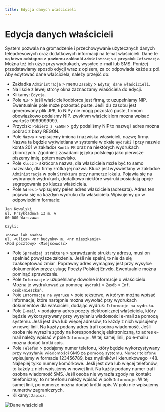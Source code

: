 ```yaml
---
title: Edycja danych właścicieli
---
```


# Edycja danych właścicieli

System pozwala na gromadzenie i przechowywanie użytecznych danych teleadresowych oraz dodatkowych informacji na temat właścicieli. Dane te są łatwo odstępne z poziomu zakładki `Administracja` > przycisk `Informacje`. Można też ich użyć przy wydrukach, wysyłce e-mail lub SMS. Poniżej przedstawiamy sposób edycji wraz z opisem, za co odpowiada każde z pól. Aby edytować dane właściciela, należy przejść do:

- Zakładka `Administracja` > menu `Zasoby` > `Edytuj dane właścicieli`.
- Na liście z lewej strony okna zaznaczamy właściciela do edycji.
- Klikamy: `Edycja`.
- Pole `NIP` > jeśli właściciel/odbiorca jest firmą, to uzupełniamy NIP. Ewentualnie pole może pozostać puste. Jeśli dla zasobu jest generowany plik JPK, to NIPy nie mogą pozostać puste, firmom obowiązkowo podajemy NIP, zwykłym właścicielom można wpisać wartość 9999999999.
- Przycisk: `Pobierz z REGON` > gdy podaliśmy NIP to nazwę i adres można pobrać z bazy REGON.
- Pole `Nazwa` > wpisujemy imiona i nazwiska właścicieli, nazwę firmy. Nazwa ta będzie wyświetlana w systemie w oknie `Wydruki` i przy nazwie konta 201 w zakładce `Konta FK` oraz na niektórych wydrukach zbiorczych. Zgodnie z zasadami języka polskiego jako pierwsze piszemy imię, potem nazwisko.
- Pole `Klucz` > skrócona nazwa, dla właściciela może być to samo nazwisko, dla firmy krótka jej nazwa. Klucz jest wyświetlany w zakładce `Administracja` w polu `Struktura` przy numerze lokalu. Pojawia się na wybranych wydrukach, dodatkowo niektóre wydruki posiadają opcje segregowania po kluczu właściciela.
- Pole `Adres` > wpisujemy pełen adres właściciela (adresata). Adres ten pojawia się na każdym wydruku dla właściciela. Wpisujemy go w odpowiednim formacie:

```   
Jan Kowalski
ul. Przykładowa 13 m. 6
00-000 Warszawa

Czyli:

<nazwa lub osoba>
ul. <ulica> <nr budynku> m. <nr mieszkania>
<Kod pocztowy> <Miejscowość>
```

- Pole `Sprawdzaj strukturę` > sprawdzanie struktury adresu, musi on spełniać powyższe założenia. Jeśli nie spełni, to nie da się zaakceptować zmian. Poprawny adres wymagany jest przy wysyłce dokumentów przez usługę Poczty Polskiej Envelo. Ewentualnie można pominąć sprawdzanie.
- Pole `Informacje` > uzupełniamy dowolne informacje o właścicielu. Można je wydrukować za pomocą: `Wydruki` > `Zasób` > `Inf. osób/mieszkań`.
- Pole `Informacje na wydruku` > pole tekstowe, w którym można wpisać informacje, które następnie można wywołać przy wydrukach dokumentów dla właścicieli, dodając wydruk: `Informacje na wydruku`.
- Pole `E-mail` > podajemy adres poczty elektronicznej właściciela, który będzie wykorzystywany przy wysyłaniu wiadomości e-mail za pomocą systemu. Jeśli jest dwa lub więcej adresów, to każdy z nich wpisujemy w nowej linii. Na każdy podany adres trafi osobna wiadomość. Jeśli osoba nie wyraziła zgody na korespondencję elektroniczną, to adres e-mail należy wpisać w pole `Informacje`. W tej samej linii, po e-mailu można dodać krótki opis.
- Pole `Telefon` > podajemy numer telefonu, który będzie wykorzystywany przy wysyłaniu wiadomości SMS za pomocą systemu. Numer telefonu wpisujemy w formacie 123456789, bez myślników i kierunkowego +48. Najlepiej tylko numery komórkowe. Jeśli jest dwa lub więcej telefonów, to każdy z nich wpisujemy w nowej linii. Na każdy podany numer trafi osobna wiadomość SMS. Jeśli osoba nie wyraziła zgody na kontakt telefoniczny, to nr telefonu należy wpisać w pole `Informacje`.  W tej samej linii, po numerze można dodać krótki opis. W polu nie wpisujemy numerów zagranicznych.
- Klikamy: `Zapisz`.

![Dane właścicieli](danewlascicieli.gif)